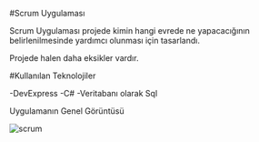 #Scrum Uygulaması

Scrum Uygulaması projede kimin hangi evrede ne yapacacığının belirlenilmesinde yardımcı olunması için tasarlandı.


Projede halen daha eksikler vardır.

#Kullanılan Teknolojiler

-DevExpress
-C#
-Veritabanı olarak Sql

Uygulamanın Genel Görüntüsü

![scrum](https://user-images.githubusercontent.com/37252259/56080243-e36e9280-5e06-11e9-9cf6-3481c12dab4c.png)
